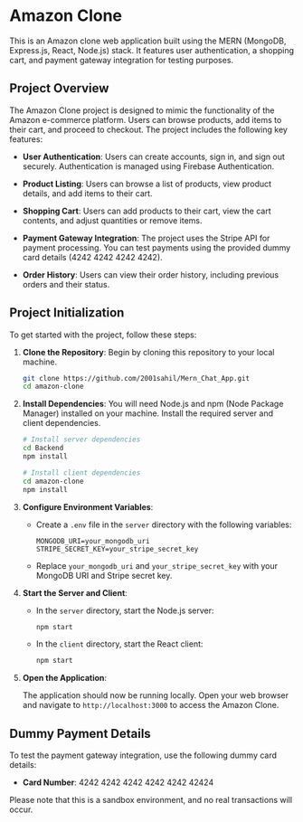 # Amazon Clone

This is an Amazon clone web application built using the MERN (MongoDB, Express.js, React, Node.js) stack. It features user authentication, a shopping cart, and payment gateway integration for testing purposes.

## Project Overview

The Amazon Clone project is designed to mimic the functionality of the Amazon e-commerce platform. Users can browse products, add items to their cart, and proceed to checkout. The project includes the following key features:

- **User Authentication**: Users can create accounts, sign in, and sign out securely. Authentication is managed using Firebase Authentication.

- **Product Listing**: Users can browse a list of products, view product details, and add items to their cart.

- **Shopping Cart**: Users can add products to their cart, view the cart contents, and adjust quantities or remove items.

- **Payment Gateway Integration**: The project uses the Stripe API for payment processing. You can test payments using the provided dummy card details (4242 4242 4242 4242).

- **Order History**: Users can view their order history, including previous orders and their status.

## Project Initialization

To get started with the project, follow these steps:

1. **Clone the Repository**: Begin by cloning this repository to your local machine.

   ```bash
   git clone https://github.com/2001sahil/Mern_Chat_App.git
   cd amazon-clone
   ```

2. **Install Dependencies**: You will need Node.js and npm (Node Package Manager) installed on your machine. Install the required server and client dependencies.

   ```bash
   # Install server dependencies
   cd Backend
   npm install

   # Install client dependencies
   cd amazon-clone
   npm install
   ```

3. **Configure Environment Variables**:

   - Create a `.env` file in the `server` directory with the following variables:

     ```env
     MONGODB_URI=your_mongodb_uri
     STRIPE_SECRET_KEY=your_stripe_secret_key
     ```

   - Replace `your_mongodb_uri` and `your_stripe_secret_key` with your MongoDB URI and Stripe secret key.

4. **Start the Server and Client**:

   - In the `server` directory, start the Node.js server:

     ```bash
     npm start
     ```

   - In the `client` directory, start the React client:

     ```bash
     npm start
     ```

5. **Open the Application**:

   The application should now be running locally. Open your web browser and navigate to `http://localhost:3000` to access the Amazon Clone.

## Dummy Payment Details

To test the payment gateway integration, use the following dummy card details:

- **Card Number**: 4242 4242 4242 4242 4242 42424 

Please note that this is a sandbox environment, and no real transactions will occur.

